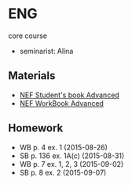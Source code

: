 # ENG

core course

* seminarist: Alina

## Materials

* [NEF Student's book Advanced](https://elt.oup.com/student/englishfile/advanced/?cc=ru&selLanguage=ru)
* [NEF WorkBook Advanced](https://elt.oup.com/student/englishfile/advanced/?cc=ru&selLanguage=ru)

## Homework

* WB p. 4   ex. 1       (2015-08-26)
* SB p. 136 ex. 1A(c)   (2015-08-31)
* WB p. 7   ex. 1, 2, 3 (2015-09-02)
* SB p. 8   ex. 2       (2015-09-07)

